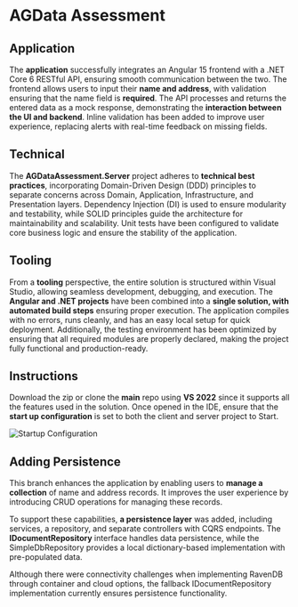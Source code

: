 # AGData Assessment

## Application
The **application** successfully integrates an Angular 15 frontend with a .NET Core 6 RESTful API, ensuring smooth communication between the two. The frontend allows users to input their **name and address**, with validation ensuring that the name field is **required**. The API processes and returns the entered data as a mock response, demonstrating the **interaction between the UI and backend**. Inline validation has been added to improve user experience, replacing alerts with real-time feedback on missing fields.

## Technical
The **AGDataAssessment.Server** project adheres to **technical best practices**, incorporating Domain-Driven Design (DDD) principles to separate concerns across Domain, Application, Infrastructure, and Presentation layers. Dependency Injection (DI) is used to ensure modularity and testability, while SOLID principles guide the architecture for maintainability and scalability. Unit tests have been configured to validate core business logic and ensure the stability of the application.

## Tooling
From a **tooling** perspective, the entire solution is structured within Visual Studio, allowing seamless development, debugging, and execution. The **Angular and .NET projects** have been combined into a **single solution, with automated build steps** ensuring proper execution. The application compiles with no errors, runs cleanly, and has an easy local setup for quick deployment. Additionally, the testing environment has been optimized by ensuring that all required modules are properly declared, making the project fully functional and production-ready.

## Instructions

Download the zip or clone the **main** repo using **VS 2022** since it supports all the features used in the solution. Once opened in the IDE, ensure that the **start up configuration** is set to both the client and server project to Start.

![Startup Configuration](https://github.com/user-attachments/assets/00c877e3-8dd2-4765-aa54-28abfed04703)

## Adding Persistence

This branch enhances the application by enabling users to **manage a collection** of name and address records. It improves the user experience by introducing CRUD operations for managing these records.

To support these capabilities, **a persistence layer** was added, including services, a repository, and separate controllers with CQRS endpoints. The **IDocumentRepository** interface handles data persistence, while the SimpleDbRepository provides a local dictionary-based implementation with pre-populated data.

Although there were connectivity challenges when implementing RavenDB through container and cloud options, the fallback IDocumentRepository implementation currently ensures persistence functionality.
